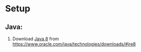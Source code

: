 # Setup
## Java:
1. Download [Java 8](https://www.oracle.com/java/technologies/downloads/#jre8) from https://www.oracle.com/java/technologies/downloads/#jre8
